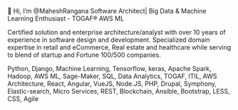 👋 Hi, I’m @MaheshRangana
Software Architect| Big Data & Machine Learning Enthusiast - TOGAF® AWS ML

Certified solution and enterprise architecture/analyst with over 10 years of experience in software design and development. Specialized domain expertise in retail and eCommerce, Real estate and healthcare while serving to blend of startup and Fortune 100/500 companies.

Python, Django, Machine Learning, Tensorflow, keras, Apache Spark, Hadoop, AWS ML, Sage-Maker, SQL, Data Analytics, TOGAF, ITIL, AWS Architecture, React, Angular, VueJS, Node.JS, PHP, Drupal, Symphony, Elastic-search, Micro Services, REST, Blockchain, Ansible, Bootstrap, LESS, CSS, Agile


<!---
MaheshRangana/MaheshRangana is a ✨ special ✨ repository because its `README.md` (this file) appears on your GitHub profile.
You can click the Preview link to take a look at your changes.
--->
